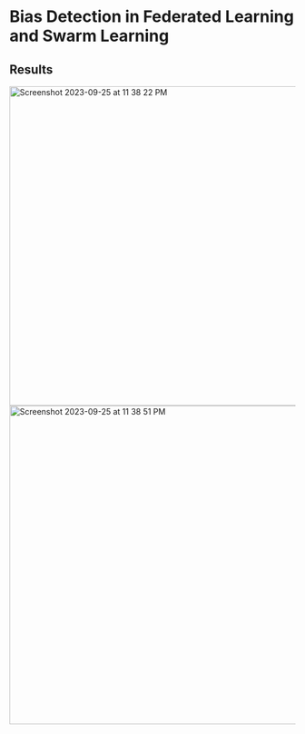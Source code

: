 # Bias Detection in Federated Learning and Swarm Learning

## Results
<img width="563" alt="Screenshot 2023-09-25 at 11 38 22 PM" src="https://github.com/noopur-zambare/Bias-Detection/assets/92505473/d8f1d8a3-16fa-4d4c-81c1-832aea752a05">
<img width="562" alt="Screenshot 2023-09-25 at 11 38 51 PM" src="https://github.com/noopur-zambare/Bias-Detection/assets/92505473/c27712fb-d801-4f25-bd33-0dc20f7b5afc">
